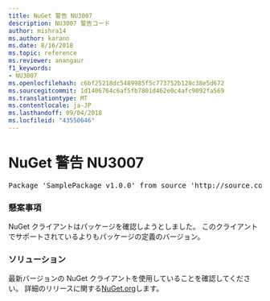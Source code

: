 ```yaml
---
title: NuGet 警告 NU3007
description: NU3007 警告コード
author: mishra14
ms.author: karann
ms.date: 8/16/2018
ms.topic: reference
ms.reviewer: anangaur
f1_keywords:
- NU3007
ms.openlocfilehash: c6bf25218dc5489985f5c773752b120c38e5d672
ms.sourcegitcommit: 1d1406764c6af5fb7801d462e0c4afc9092fa569
ms.translationtype: MT
ms.contentlocale: ja-JP
ms.lasthandoff: 09/04/2018
ms.locfileid: "43550646"
---
```

# <a name="nuget-warning-nu3007"></a>NuGet 警告 NU3007

<pre>Package 'SamplePackage v1.0.0' from source 'http://source.com/index.json': The package signature format version is not supported. Updating your client may solve this problem.</pre>

### <a name="issue"></a>懸案事項

NuGet クライアントはパッケージを確認しようとしました。 このクライアントでサポートされているよりもパッケージの定義のバージョン。


### <a name="solution"></a>ソリューション

最新バージョンの NuGet クライアントを使用していることを確認してください。 詳細のリリースに関する[NuGet.org](https://www.nuget.org/downloads)します。


